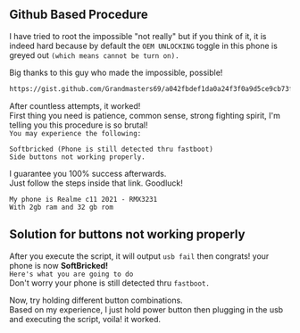 Github Based Procedure
---
I have tried to root the impossible "not really" but if you think of it, it is indeed hard because by default the `OEM UNLOCKING` toggle in this phone is greyed out `(which means cannot be turn on).`  

Big thanks to this guy who made the impossible, possible!  

```bash
https://gist.github.com/Grandmasters69/a042fbdef1da0a24f3f0a9d5ce9cb73f)](https://gist.github.com/Grandmasters69/a042fbdef1da0a24f3f0a9d5ce9cb73f
```

After countless attempts, it worked!   
First thing you need is patience, common sense, strong fighting spirit, I'm telling you this procedure is so brutal!  
`You may experience the following:` 
```
Softbricked (Phone is still detected thru fastboot)
Side buttons not working properly.
```
I guarantee you 100% success afterwards.   
Just follow the steps inside that link. Goodluck!
```
My phone is Realme c11 2021 - RMX3231  
With 2gb ram and 32 gb rom
```
**Solution for buttons not working properly**  
---  
After you execute the script, it will output `usb fail` then congrats! your phone is now **SoftBricked!**  
`Here's what you are going to do`   
Don't worry your phone is still detected thru `fastboot.`   

Now, try holding different button combinations.   
Based on my experience, I just hold power button then plugging in the usb and executing the script, voila! it worked.

